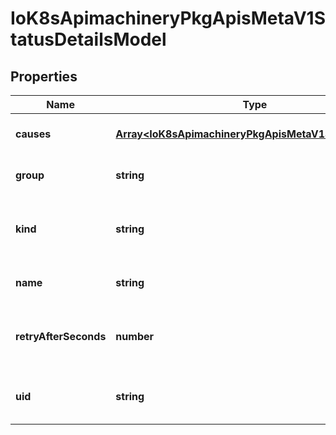 # IoK8sApimachineryPkgApisMetaV1StatusDetailsModel

## Properties

Name | Type | Description | Notes
------------ | ------------- | ------------- | -------------
**causes** | [**Array&lt;IoK8sApimachineryPkgApisMetaV1StatusCause&gt;**](IoK8sApimachineryPkgApisMetaV1StatusCause.md) | The Causes array includes more details associated with the StatusReason failure. Not all StatusReasons may provide detailed causes. | [optional] [default to undefined]
**group** | **string** | The group attribute of the resource associated with the status StatusReason. | [optional] [default to undefined]
**kind** | **string** | The kind attribute of the resource associated with the status StatusReason. On some operations may differ from the requested resource Kind. More info: https://git.k8s.io/community/contributors/devel/sig-architecture/api-conventions.md#types-kinds | [optional] [default to undefined]
**name** | **string** | The name attribute of the resource associated with the status StatusReason (when there is a single name which can be described). | [optional] [default to undefined]
**retryAfterSeconds** | **number** | If specified, the time in seconds before the operation should be retried. Some errors may indicate the client must take an alternate action - for those errors this field may indicate how long to wait before taking the alternate action. | [optional] [default to undefined]
**uid** | **string** | UID of the resource. (when there is a single resource which can be described). More info: https://kubernetes.io/docs/concepts/overview/working-with-objects/names#uids | [optional] [default to undefined]


